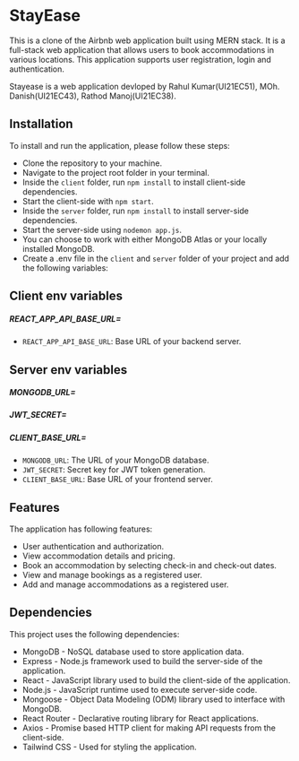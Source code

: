 # StayEase

This is a clone of the Airbnb web application built using MERN stack. It is a full-stack web application that allows users to book accommodations in various locations. This application supports user registration, login and authentication.

Stayease is a web application devloped by Rahul Kumar(UI21EC51), MOh. Danish(UI21EC43), Rathod Manoj(UI21EC38).

## Installation

To install and run the application, please follow these steps:

- Clone the repository to your machine.
- Navigate to the project root folder in your terminal.
- Inside the `client` folder, run `npm install` to install client-side dependencies.
- Start the client-side with `npm start`.
- Inside the `server` folder, run `npm install` to install server-side dependencies.
- Start the server-side using `nodemon app.js`.
- You can choose to work with either MongoDB Atlas or your locally installed MongoDB.
- Create a .env file in the `client` and `server` folder of your project and add the following variables:


## Client env variables

##### REACT_APP_API_BASE_URL=

- `REACT_APP_API_BASE_URL`: Base URL of your backend server.

## Server env variables

##### MONGODB_URL=
##### JWT_SECRET=
##### CLIENT_BASE_URL=

- `MONGODB_URL`: The URL of your MongoDB database.
- `JWT_SECRET`: Secret key for JWT token generation.
- `CLIENT_BASE_URL`: Base URL of your frontend server.

## Features

The application has following features:

- User authentication and authorization.
- View accommodation details and pricing.
- Book an accommodation by selecting check-in and check-out dates.
- View and manage bookings as a registered user.
- Add and manage accommodations as a registered user.

## Dependencies

This project uses the following dependencies:

- MongoDB - NoSQL database used to store application data.
- Express - Node.js framework used to build the server-side of the application.
- React - JavaScript library used to build the client-side of the application.
- Node.js - JavaScript runtime used to execute server-side code.
- Mongoose - Object Data Modeling (ODM) library used to interface with MongoDB.
- React Router - Declarative routing library for React applications.
- Axios - Promise based HTTP client for making API requests from the client-side.
- Tailwind CSS - Used for styling the application.
